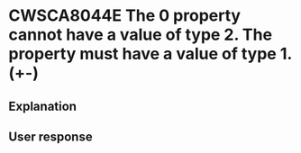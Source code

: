 # CWSCA8044E The 0 property cannot have a value of type 2. The property must have a value of type 1.  (+-)

## Explanation

## User response